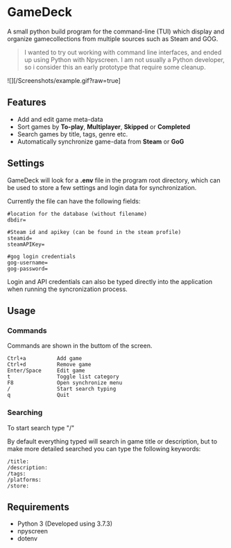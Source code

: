 # GameDeck

A small python build program for the command-line (TUI) which display and organize gamecollections from multiple sources such as Steam and GOG.

>I wanted to try out working with command line interfaces, and ended up using Python with Npyscreen. I am not usually a Python developer, so i consider this an early prototype that require some cleanup.

![][/Screenshots/example.gif?raw=true]

## Features
- Add and edit game meta-data
- Sort games by **To-play**, **Multiplayer**, **Skipped** or **Completed**
- Search games by title, tags, genre etc.
- Automatically synchronize game-data from **Steam** or **GoG**

## Settings

GameDeck will look for a **.env** file in the program root directory, which can be used to store a few settings and login data for synchronization.

Currently the file can have the following fields:
```
#location for the database (without filename)
dbdir= 

#Steam id and apikey (can be found in the steam profile)
steamid=
steamAPIKey=

#gog login credentials
gog-username=
gog-password=
```
Login and API credentials can also be typed directly into the application when running the syncronization process. 

## Usage
### Commands
Commands are shown in the buttom of the screen.
```
Ctrl+a          Add game
Ctrl+d          Remove game
Enter/Space     Edit game
t               Toggle list category
F8              Open synchronize menu
/               Start search typing
q               Quit
```
### Searching
To start search type "/" 

By default everything typed will search in game title or description, but to make more detailed searched you can type the following keywords:

```
/title:
/description:
/tags:
/platforms:
/store:
```


## Requirements

- Python 3 (Developed using 3.7.3)
- npyscreen
- dotenv 




